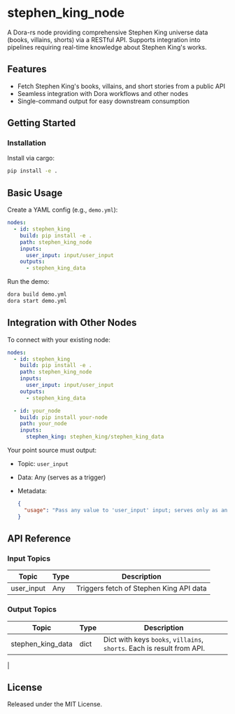 # stephen_king_node

A Dora-rs node providing comprehensive Stephen King universe data (books, villains, shorts) via a RESTful API. Supports integration into pipelines requiring real-time knowledge about Stephen King's works.

## Features
- Fetch Stephen King's books, villains, and short stories from a public API
- Seamless integration with Dora workflows and other nodes
- Single-command output for easy downstream consumption

## Getting Started

### Installation
Install via cargo:
```bash
pip install -e .
````

## Basic Usage

Create a YAML config (e.g., `demo.yml`):

```yaml
nodes:
  - id: stephen_king
    build: pip install -e .
    path: stephen_king_node
    inputs:
      user_input: input/user_input
    outputs:
      - stephen_king_data
```

Run the demo:

```bash
dora build demo.yml
dora start demo.yml
```


## Integration with Other Nodes

To connect with your existing node:

```yaml
nodes:
  - id: stephen_king
    build: pip install -e .
    path: stephen_king_node
    inputs:
      user_input: input/user_input
    outputs:
      - stephen_king_data

  - id: your_node
    build: pip install your-node
    path: your_node
    inputs:
      stephen_king: stephen_king/stephen_king_data
```

Your point source must output:

* Topic: `user_input`
* Data: Any (serves as a trigger)
* Metadata:

  ```json
  {
    "usage": "Pass any value to 'user_input' input; serves only as an API call trigger."
  }
  ```

## API Reference

### Input Topics

| Topic       | Type   | Description                                        |
| ----------- | ------ | -------------------------------------------------- |
| user_input  | Any    | Triggers fetch of Stephen King API data            |

### Output Topics

| Topic              | Type   | Description                                       |
| ------------------ | ------ | ------------------------------------------------- |
| stephen_king_data  | dict   | Dict with keys `books`, `villains`, `shorts`. Each is result from API.
|

## License

Released under the MIT License.

